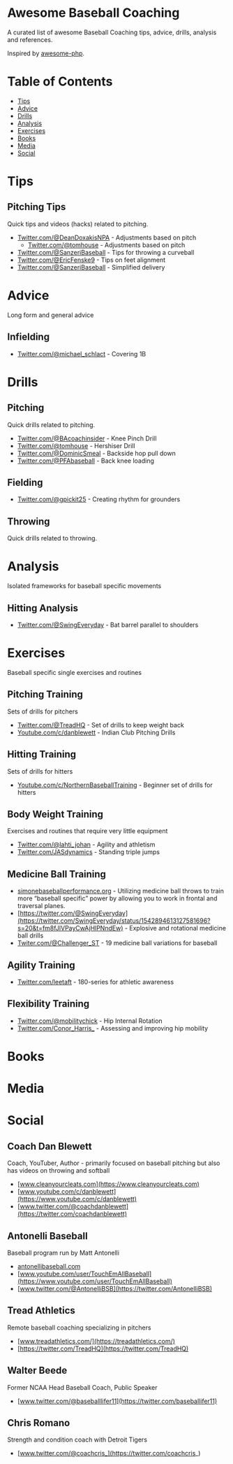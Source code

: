 # Awesome Baseball Coaching
A curated list of awesome Baseball Coaching tips, advice, drills, analysis and references.

Inspired by [awesome-php](https://github.com/ziadoz/awesome-php).

# Table of Contents

- [Tips](#Tips)
- [Advice](#Advice)
- [Drills](#Drills)
- [Analysis](#Analysis)
- [Exercises](#Exercises)
- [Books](#Books)
- [Media](#Media)
- [Social](#Social)
  
  
# Tips

## Pitching Tips
Quick tips and videos (hacks) related to pitching.
- [Twitter.com/@DeanDoxakisNPA](https://twitter.com/DeanDoxakisNPA/status/1544893116494364672) - Adjustments based on pitch
  - [Twitter.com/@tomhouse](https://twitter.com/tomhouse/status/1544850654736183297) - Adjustments based on pitch
- [Twitter.com/@SanzeriBaseball](https://twitter.com/SanzeriBaseball/status/1546845943294701568) - Tips for throwing a curveball
- [Twitter.com/@EricFenske9](https://twitter.com/EricFenske9/status/1549094439464755202?s=20&t=aHv8wJXmSnnmzaOmitS2Dg) - Tips on feet alignment
- [Twitter.com/@SanzeriBaseball](https://twitter.com/SanzeriBaseball/status/1549131905815101440?s=20&t=euKc2wZ6KVbLlMXqKHaj6g) - Simplified delivery

# Advice
Long form and general advice
## Infielding
- [Twitter.com/@michael_schlact](https://twitter.com/michael_schlact/status/1529224124232372224?s=20&t=j6cd3URpg54p0Ukn-2-S6w) - Covering 1B

# Drills
## Pitching
Quick drills related to pitching.
- [Twitter.com/@BAcoachinsider](https://twitter.com/BAcoachinsider/status/1546796514961264640?s=20&t=fm8fJlVPayCwAjHlPNndEw) - Knee Pinch Drill
- [Twitter.com/@tomhouse](https://twitter.com/tomhouse/status/1544692127489093632?s=20&t=fm8fJlVPayCwAjHlPNndEw) - Hershiser Drill
- [Twitter.com/@DominicSmeal](https://twitter.com/DominicSmeal/status/1537839614421000192?s=20&t=j6cd3URpg54p0Ukn-2-S6w) - Backside hop pull down
- [Twitter.com/@PFAbaseball](https://twitter.com/PFAbaseball/status/1523805991334072321?s=20&t=j6cd3URpg54p0Ukn-2-S6w) - Back knee loading

## Fielding
- [Twitter.com/@gpickit25](https://twitter.com/gpickit25/status/1549277605047570432?s=20&t=euKc2wZ6KVbLlMXqKHaj6g) - Creating rhythm for grounders

## Throwing
Quick drills related to throwing.

# Analysis
Isolated frameworks for baseball specific movements
## Hitting Analysis
- [Twitter.com/@SwingEveryday](https://twitter.com/SwingEveryday/status/1541212701044576257?s=20&t=j6cd3URpg54p0Ukn-2-S6w) - Bat barrel parallel to shoulders

# Exercises
Baseball specific single exercises and routines 

## Pitching Training
Sets of drills for pitchers
- [Twitter.com/@TreadHQ](https://twitter.com/TreadHQ/status/1523056909951152129?s=20&t=j6cd3URpg54p0Ukn-2-S6w) - Set of drills to keep weight back
- [Youtube.com/c/danblewett](https://www.youtube.com/watch?v=zJgLoNsDLAM) - Indian Club Pitching Drills

## Hitting Training
Sets of drills for hitters
- [Youtube.com/c/NorthernBaseballTraining](https://youtu.be/4FxVlX7Lyd0) - Beginner set of drills for hitters

## Body Weight Training
Exercises and routines that require very little equipment
- [Twitter.com/@lahti_johan](https://twitter.com/lahti_johan/status/1546028501228470277?s=20&t=fm8fJlVPayCwAjHlPNndEw) - Agility and athletism
- [Twitter.com/JASdynamics](https://twitter.com/JASdynamics/status/1539315071406546944?s=20&t=j6cd3URpg54p0Ukn-2-S6w) - Standing triple jumps

## Medicine Ball Training
- [simonebaseballperformance.org](https://simonebaseballperformance.org/2019/09/15/medicine-ball-training-exercises-programming-guidelines-and-more/) - Utilizing medicine ball throws to train more “baseball specific” power by allowing you to work in frontal and traversal planes.
- [https://twitter.com/@SwingEveryday](https://twitter.com/SwingEveryday/status/1542894613127581696?s=20&t=fm8fJlVPayCwAjHlPNndEw) - Explosive and rotational medicine ball drills
- [Twiter.com/@Challenger_ST](https://twitter.com/Challenger_ST/status/1549536949765128193?s=20&t=XKraQvpjw8-J87MG8aYD7g) - 19 medicine ball variations for baseball

## Agility Training
- [Twitter.com/leetaft](https://twitter.com/leetaft/status/1534151204770553858?s=20&t=j6cd3URpg54p0Ukn-2-S6w) - 180-series for athletic awareness

## Flexibility Training
- [Twitter.com/@mobilitychick](https://twitter.com/mobilitychick/status/1529162509114040320?s=20&t=j6cd3URpg54p0Ukn-2-S6w) - Hip Internal Rotation
- [Twitter.com/Conor_Harris_](https://twitter.com/Conor_Harris_/status/1549078432616632320?s=20&t=euKc2wZ6KVbLlMXqKHaj6g) - Assessing and improving hip mobility

# Books

# Media

# Social

## Coach Dan Blewett
Coach, YouTuber, Author - primarily focused on baseball pitching but also has videos on throwing and softball
- [www.cleanyourcleats.com](https://www.cleanyourcleats.com)
- [www.youtube.com/c/danblewett](https://www.youtube.com/c/danblewett)
- [www.twitter.com/@coachdanblewett](https://twitter.com/coachdanblewett)

## Antonelli Baseball
Baseball program run by Matt Antonelli
- [antonellibaseball.com](https://www.antonellibaseball.com/)
- [www.youtube.com/user/TouchEmAllBaseball](https://www.youtube.com/user/TouchEmAllBaseball)
- [www.twitter.com/@AntonelliBSB](https://twitter.com/AntonelliBSB)

## Tread Athletics
Remote baseball coaching specializing in pitchers
- [www.treadathletics.com/](https://treadathletics.com/)
- [https://twitter.com/TreadHQ](https://twitter.com/TreadHQ)

## Walter Beede
Former NCAA Head Baseball Coach, Public Speaker
- [www.twitter.com/@baseballlifer11](https://twitter.com/baseballifer11)

## Chris Romano
Strength and condition coach with Detroit Tigers
- [www.twitter.com/@coachcris_](https://twitter.com/coachcris_)
